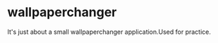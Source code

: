 wallpaperchanger
================

It's just about a small wallpaperchanger application.Used for practice.
